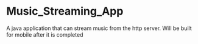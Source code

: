 # Music_Streaming_App
A java application that can stream music from the http server. Will be built for mobile after it is completed
